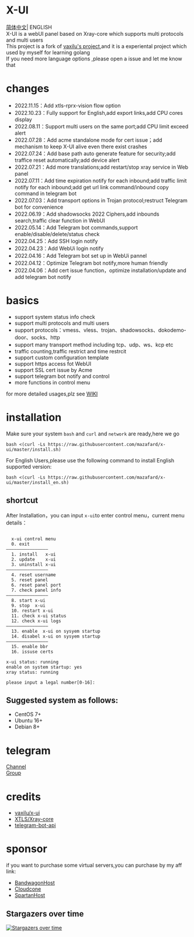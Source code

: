 # X-UI

[简体中文](./README.md)| ENGLISH  
X-UI is a webUI panel based on Xray-core which supports multi protocols and multi users  
This project is a fork of [vaxilu&#39;s project](https://github.com/vaxilu/x-ui),and it is a experiental project which used by myself for learning golang   
If you need more language options ,please open a issue and let me know that

# changes  
- 2022.11.15：Add xtls-rprx-vision flow option  
- 2022.10.23：Fully support for English,add export links,add CPU cores display
- 2022.08.11：Support multi users on the same port;add CPU limit exceed  alert  
- 2022.07.28：Add acme standalone mode for cert issue；add  mechanism to keep X-UI alive even there exist crashes
- 2022.07.24：Add base path auto generate feature for security;add traffice reset automatically;add device alert
- 2022.07.21：Add more translations;add restart/stop xray service in Web panel
- 2022.07.11：Add time expiration notify for each inbound;add traffic limit notify for each inbound;add get url link command/inbound copy command in telegram bot  
- 2022.07.03：Add transport options in Trojan protocol;restruct Telegram bot for convenience  
- 2022.06.19：Add shadowsocks 2022 Ciphers,add inbounds search,traffic clear function in WebUI
- 2022.05.14：Add Telegram bot commands,support enable/disable/delete/status check
- 2022.04.25：Add SSH login notify
- 2022.04.23：Add WebUi login notify
- 2022.04.16：Add Telegram bot set up in WebUi pannel
- 2022.04.12：Optimize Telegram bot notify,more human friendly
- 2022.04.06：Add cert issue function，optimize installation/update and add telegram bot notify

# basics

- support system status info check
- support multi protocols and multi users
- support protocols：vmess、vless、trojan、shadowsocks、dokodemo-door、socks、http
- support many transport method including tcp、udp、ws、kcp etc
- traffic counting,traffic restrict and time restrcit
- support custom configuration template
- support https access fot WebUI
- support SSL cert issue by Acme
- support telegram bot notify and control
- more functions in control menu  

for more detailed usages,plz see [WIKI](https://github.com/mazafard/x-ui/wiki)

# installation
Make sure your system `bash` and `curl` and `network` are ready,here we go

```
bash <(curl -Ls https://raw.githubusercontent.com/mazafard/x-ui/master/install.sh)
```  
For English Users,please use the following command to install English supported version:  
```
bash <(curl -Ls https://raw.githubusercontent.com/mazafard/x-ui/master/install_en.sh)
``` 

## shortcut  
After Installation，you can input `x-ui`to enter control menu，current menu details：
```
 
  x-ui control menu
  0. exit
————————————————
  1. install   x-ui
  2. update    x-ui
  3. uninstall x-ui
————————————————
  4. reset username
  5. reset panel
  6. reset panel port
  7. check panel info
————————————————
  8. start x-ui
  9. stop  x-ui
  10. restart x-ui
  11. check x-ui status
  12. check x-ui logs
————————————————
  13. enable  x-ui on sysyem startup
  14. disabel x-ui on sysyem startup
————————————————
  15. enable bbr 
  16. issuse certs
 
x-ui status: running
enable on system startup: yes
xray status: running

please input a legal number[0-16]: 
```

## Suggested system as follows:
- CentOS 7+
- Ubuntu 16+
- Debian 8+

# telegram

[Channel](https://t.me/CoderfanBaby)  
[Group](https://t.me/franzkafayu)

# credits
- [vaxilu/x-ui](https://github.com/vaxilu/x-ui)
- [XTLS/Xray-core](https://github.com/XTLS/Xray-core)
- [telegram-bot-api](https://github.com/go-telegram-bot-api/telegram-bot-api)  

# sponsor  

if you want to purchase some virtual servers,you can purchase by my aff link:   
- [BandwagonHost](https://bandwagonhost.com/aff.php?aff=65703)     
- [Cloudcone](https://app.cloudcone.com/?ref=7536)  
- [SpartanHost](https://billing.spartanhost.net/aff.php?aff=1875)  


## Stargazers over time

[![Stargazers over time](https://starchart.cc/mazafard/x-ui.svg)](https://starchart.cc/mazafard/x-ui)
